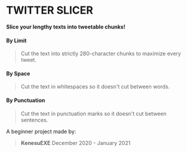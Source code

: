 # TWITTER SLICER 
**Slice your lengthy texts into tweetable chunks!**

#### By Limit
> Cut the text into strictly 280-character chunks to maximize every tweet.

#### By Space
> Cut the text in whitespaces so it doesn't cut between words.

#### By Punctuation
> Cut the text in punctuation marks so it doesn't cut between sentences.

A beginner project made by:
> **KenesuEXE**
> December 2020 - January 2021
